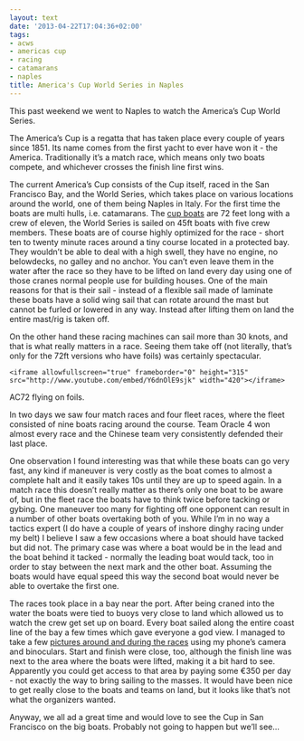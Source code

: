 ```yaml
---
layout: text
date: '2013-04-22T17:04:36+02:00'
tags:
- acws
- americas cup
- racing
- catamarans
- naples
title: America's Cup World Series in Naples
---
```

<p>This past weekend we went to Naples to watch the America&#8217;s Cup World Series.</p>

<p>The America&#8217;s Cup is a regatta that has taken place every couple of years since 1851. Its name comes from the first yacht to ever have won it - the America. Traditionally it&#8217;s a match race, which means only two boats compete, and whichever crosses the finish line first wins.</p>

<p>The current America&#8217;s Cup consists of the Cup itself, raced in the San Francisco Bay, and the World Series, which takes place on various locations around the world, one of them being Naples in Italy. For the first time the boats are multi hulls, i.e. catamarans. The <a href="http://www.americascup.com/about/boats">cup boats</a> are 72 feet long with a crew of eleven, the World Series is sailed on 45ft boats with five crew members. These boats are of course highly optimized for the race - short ten to twenty minute races around a tiny course located in a protected bay. They wouldn&#8217;t be able to deal with a high swell, they have no engine, no belowdecks, no galley and no anchor. You can&#8217;t even leave them in the water after the race so they have to be lifted on land every day using one of those cranes normal people use for building houses. One of the main reasons for that is their sail - instead of a flexible sail made of laminate these boats have a solid wing sail that can rotate around the mast but cannot be furled or lowered in any way. Instead after lifting them on land the entire mast/rig is taken off.</p>

<p>On the other hand these racing machines can sail more than 30 knots, and that is what really matters in a race. Seeing them take off (not literally, that&#8217;s only for the 72ft versions who have foils) was certainly spectacular.</p>

<p>

    <iframe allowfullscreen="true" frameborder="0" height="315" src="http://www.youtube.com/embed/Y6dnOlE9sjk" width="420"></iframe>
</p>

<p>AC72 flying on foils.</p>

<p>In two days we saw four match races and four fleet races, where the fleet consisted of nine boats racing around the course. Team Oracle 4 won almost every race and the Chinese team very consistently defended their last place.</p>

<p>One observation I found interesting was that while these boats can go very fast, any kind if maneuver is very costly as the boat comes to almost a complete halt and it easily takes 10s until they are up to speed again. In a match race this doesn&#8217;t really matter as there&#8217;s only one boat to be aware of, but in the fleet race the boats have to think twice before tacking or gybing. One maneuver too many for fighting off one opponent can result in a number of other boats overtaking both of you. While I&#8217;m in no way a tactics expert (I do have a couple of years of inshore dinghy racing under my belt) I believe I saw a few occasions where a boat should have tacked but did not. The primary case was where a boat would be in the lead and the boat behind it tacked - normally the leading boat would tack, too in order to stay between the next mark and the other boat. Assuming the boats would have equal speed this way the second boat would never be able to overtake the first one.</p>

<p>The races took place in a bay near the port. After being craned into the water the boats were tied to buoys very close to land which allowed us to watch the crew get set up on board. Every boat sailed along the entire coast line of the bay a few times which gave everyone a god view. I managed to take a few <a href="http://bluewaterproject.org/post/48291982783/photos-from-the-2013-americas-cup-world-series-in">pictures around and during the races</a> using my phone&#8217;s camera and binoculars. Start and finish were close, too, although the finish line was next to the area where the boats were lifted, making it a bit hard to see. Apparently you could get access to that area by paying some €350 per day - not exactly the way to bring sailing to the masses. It would have been nice to get really close to the boats and teams on land, but it looks like that&#8217;s not what the organizers wanted.</p>

<p>Anyway, we all ad a great time and would love to see the Cup in San Francisco on the big boats. Probably not going to happen but we&#8217;ll see&#8230;</p>
